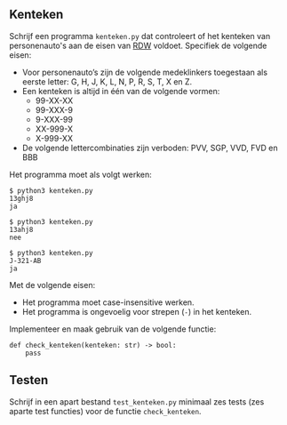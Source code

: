 ## Kenteken

Schrijf een programma `kenteken.py` dat controleert of het kenteken van personenauto's aan de eisen van [RDW](https://www.rdw.nl/particulier/voertuigen/auto/de-kentekenplaat/cijfers-en-letters-op-de-kentekenplaat) voldoet. Specifiek de volgende eisen:

* Voor personenauto’s zijn de volgende medeklinkers toegestaan als eerste letter: G, H, J, K, L, N, P, R, S, T, X en Z. 
* Een kenteken is altijd in één van de volgende vormen:
    * 99-XX-XX
    * 99-XXX-9
    * 9-XXX-99
    * XX-999-X
    * X-999-XX
* De volgende lettercombinaties zijn verboden: PVV, SGP, VVD, FVD en BBB

Het programma moet als volgt werken:

    $ python3 kenteken.py
    13ghj8
    ja

    $ python3 kenteken.py
    13ahj8
    nee

    $ python3 kenteken.py
    J-321-AB
    ja

Met de volgende eisen:

* Het programma moet case-insensitive werken.
* Het programma is ongevoelig voor strepen (`-`) in het kenteken.

Implementeer en maak gebruik van de volgende functie:

    def check_kenteken(kenteken: str) -> bool:
        pass

## Testen

Schrijf in een apart bestand `test_kenteken.py` minimaal zes tests (zes aparte test functies) voor de functie `check_kenteken`.